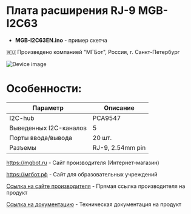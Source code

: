 # Плата расширения RJ-9 MGB-I2C63

- **MGB-I2C63EN.ino** - пример скетча

🇷🇺 Произведено компанией "МГБот", Россия, г. Санкт-Петербург

![Device image](https://books.mgbot.ru/images/MGB-I2C63EN.PNG)

# Особенности:

| Параметр    | Описание |
| ----------- | -----------|
| I2C-hub   | PCA9547|
|Выведенных I2C-каналов       | 5|
| Порты ввода/вывода     | 20 шт.|
| Разъемы     | RJ-9, 2.54mm pin|

https://mgbot.ru  - Сайт производителя (Интернет-магазин)

https://мгбот.рф  - Сайт для образовательных учреждений

[Ссылка на сайте производителя](https://mgbot.ru/catalog/platy_rasshireniya/plata_rasshireniya_mgb_i2c63en_rj_9_v1_0en_c_i2c_khabom/) - Прямая ссылка производителя на продукт

[Ссылка на документацию](https://books.mgbot.ru/devices/MGB-I2C63EN.pdf) - Техническая документация на продукт